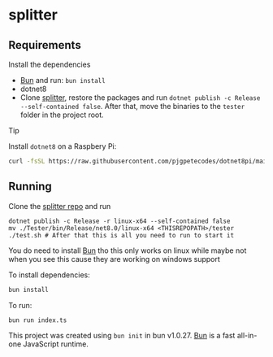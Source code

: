 # splitter

## Requirements

Install the dependencies

- [Bun](https://bun.sh) and run: `bun install`
- dotnet8
- Clone [splitter](https://github.com/Lucrasoft/Splitter), restore the packages and run `dotnet publish -c Release --self-contained false`. After that, move the binaries to the `tester` folder in the project root.

> [!TIP]
> Install `dotnet8` on a Raspbery Pi:
> 
> ```sh
> curl -fsSL https://raw.githubusercontent.com/pjgpetecodes/dotnet8pi/main/install.sh | sudo bash
> ```

## Running

Clone the [splitter repo](https://github.com/Lucrasoft/Splitter) and run
```
dotnet publish -c Release -r linux-x64 --self-contained false
mv ./Tester/bin/Release/net8.0/linux-x64 <THISREPOPATH>/tester
./test.sh # After that this is all you need to run to start it
```
You do need to install [Bun](https://bun.sh) tho this only works on linux while maybe not when you see this cause they are working on windows support

To install dependencies:

```bash
bun install
```

To run:

```bash
bun run index.ts
```

This project was created using `bun init` in bun v1.0.27. [Bun](https://bun.sh) is a fast all-in-one JavaScript runtime.
